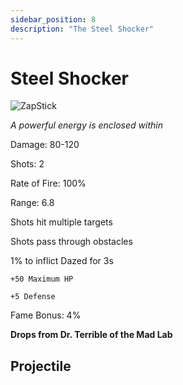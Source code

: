 ```yaml
---
sidebar_position: 8
description: "The Steel Shocker"
---
```


# Steel Shocker

![ZapStick](https://cdn.discordapp.com/attachments/1187552567295758487/1187836752677830656/Steel_Shocker.png)

<i>A powerful energy is enclosed within</i>

Damage: 80-120

Shots: 2

Rate of Fire: 100%

Range: 6.8

Shots hit multiple targets

Shots pass through obstacles

1% to inflict Dazed for 3s

    +50 Maximum HP
    
    +5 Defense
    
Fame Bonus: 4%

**Drops from Dr. Terrible of the Mad Lab**

## Projectile

